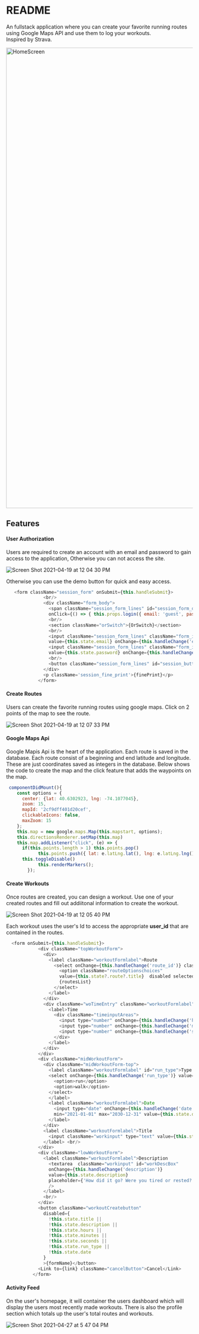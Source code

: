 # README

An fullstack application where you can create your favorite running routes using Google Maps API and use them to log your workouts.  
Inspired by Strava.

<img width="1242" alt="HomeScreen" src="https://user-images.githubusercontent.com/66323451/108069374-4c417a00-7031-11eb-81e2-7ca3321e6e5a.png">

## Features

#### User Authorization

Users are required to create an account with an email and password to gain access to the application, Otherwise you can not access the site.  

![Screen Shot 2021-04-19 at 12 04 30 PM](https://user-images.githubusercontent.com/66323451/115268155-f90aa700-a107-11eb-99cb-5d69803b1297.png)

Otherwise you can use the demo button for quick and easy access.

```javascript
   <form className="session_form" onSubmit={this.handleSubmit}>
              <br/>
              <div className="form_body">
                <span className="session_form_lines" id="session_form_demo" 
                onClick={() => { this.props.login({ email: 'guest', password:'password'})}}> Demo User </span> 
                <br/>
                <section className="orSwitch">{OrSwitch}</section>    
                <br/> 
                <input className="session_form_lines" className="form_input" type="text" 
                value={this.state.email} onChange={this.handleChange('email')}  placeholder={'     Your Email'}/>  
                <input className="session_form_lines" className="form_input" type="password" 
                value={this.state.password} onChange={this.handleChange('password')}  placeholder={'     Password'}/>
                <br/>
                <button className="session_form_lines" id="session_button">{buttonName}</button>
              </div>  
              <p className='session_fine_print'>{finePrint}</p>
            </form>    
```
#### Create Routes
Users can create the favorite running routes using google maps. Click on 2 points of the map to see the route.  

![Screen Shot 2021-04-19 at 12 07 33 PM](https://user-images.githubusercontent.com/66323451/115268430-41c26000-a108-11eb-80a9-da33be4b6d51.png)  

#### Google Maps Api
Google Mapis Api is the heart of the application. Each route is saved in the database. Each route consist of a beginning and end latitude and longitude. These are just coordinates saved as integers in the database. Below shows the code to create the map and the click feature that adds the waypoints on the map.  


```javascript
 componentDidMount(){
    const options = {
      center: {lat: 40.6302923, lng: -74.1077045},
      zoom: 15,
      mapId: '2cf9dff401d20cef',
      clickableIcons: false,
      maxZoom: 15
    };
    this.map = new google.maps.Map(this.mapstart, options);
    this.directionsRenderer.setMap(this.map)
    this.map.addListener("click", (e) => {
      if(this.points.length > 1) this.points.pop()
			this.points.push({ lat: e.latLng.lat(), lng: e.latLng.lng() });
      this.toggleDisable()
			this.renderMarkers();
		});
```  


#### Create Workouts
Once routes are created, you can design a workout. Use one of your created routes and fill out addiitonal information to create the workout.   

![Screen Shot 2021-04-19 at 12 05 40 PM](https://user-images.githubusercontent.com/66323451/115268515-57d02080-a108-11eb-94ff-eb042473e487.png)  

Each workout uses the user's Id to access the appropriate **user_id** that are contained in the routes.  

```javascript
  <form onSubmit={this.handleSubmit}>
            <div className="topWorkoutForm">
              <div>
                <label className="workoutFormlabel">Route 
                  <select onChange={this.handleChange('route_id')} className="routeOptions" >
                    <option className="routeOptionschoices" 
                    value={this.state?.route?.title}  disabled selected>Choose a route</option>
                    {routesList}
                  </select>
                </label>
              </div> 
              <div className="woTimeEntry" className="workoutFormlabel">
                <label>Time 
                  <div className="timeinputAreas">
                    <input type="number" onChange={this.handleChange('hours')} value={this.state.hours} placeholder={'hr'} className="timeInpute" min="0" max="100"/>
                    <input type="number" onChange={this.handleChange('minutes')} value={this.state.minutes} placeholder={'min'} className="timeInpute" min="0" max="59"/>
                    <input type="number" onChange={this.handleChange('seconds')} value={this.state.seconds} placeholder={'s'} className="timeInpute" min="0" max="59"/>
                  </div>
                </label> 
              </div>
            </div>
            <div className="midWorkoutForm">
              <div className="midWorkoutForm-top">
                <label className="workoutFormlabel" id="run_type">Type
                <select onChange={this.handleChange('run_type')} value={this.state.run_type} className="wOforminput">
                  <option>run</option>
                  <option>walk</option>
                </select>
                </label>
                <label className="workoutFormlabel">Date
                  <input type="date" onChange={this.handleChange('date')} className="wOforminput"
                  min="2021-01-01" max="2030-12-31" value={this.state.date} id="date_entry"/>
                </label> 
              </div>
              <label className="workoutFormlabel">Title 
                <input className="workinput" type="text" value={this.state.title} onChange={this.handleChange('title')} className="wOforminput" placeholder={'Afternoon Run'}/>
              </label> <br/>
            </div>
            <div className="lowWorkoutForm">
              <label className="workoutFormlabel">Description 
                <textarea  className="workinput" id="workDescBox" 
                onChange={this.handleChange('description')} 
                value={this.state.description} 
                placeholder={'How did it go? Were you tired or rested? How was the weather?'}
                />
              </label>
              <br/>
            </div>
            <button className="workoutCreatebutton" 
              disabled={
                !this.state.title || 
                !this.state.description || 
                !this.state.hours ||
                !this.state.minutes ||
                !this.state.seconds ||
                !this.state.run_type ||
                !this.state.date
              }
              >{formName}</button>
            <Link to={link} className="cancelButton">Cancel</Link>
          </form>
```

#### Activity Feed
On the user's homepage, it will container the users dashboard which will display the users most recently made workouts. There is also the profile section which totals up the user's total routes and workouts.  

![Screen Shot 2021-04-27 at 5 47 04 PM](https://user-images.githubusercontent.com/66323451/116317005-c3f1fa80-a780-11eb-9a98-1df708f7fe58.png)  



